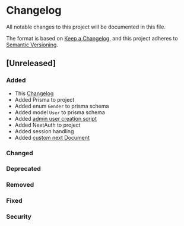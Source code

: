 # Changelog

All notable changes to this project will be documented in this file.

The format is based on [Keep a Changelog](https://keepachangelog.com/en/1.0.0/),
and this project adheres to [Semantic Versioning](https://semver.org/spec/v2.0.0.html).

## [Unreleased]

### Added

- This [Changelog](CHANGELOG.md)
- Added Prisma to project
- Added enum `Gender` to prisma schema
- Added model `User` to prisma schema
- Added [admin user creation script](prisma/createAdminUser.mjs)
- Added NextAuth to project
- Added session handling
- Added [custom next Document](pages/_document.tsx)

### Changed

### Deprecated

### Removed

### Fixed

### Security